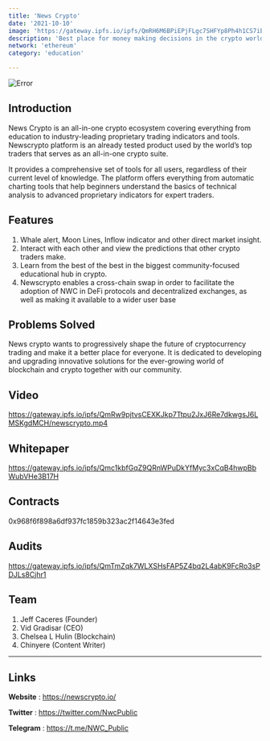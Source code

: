 ```yaml
---
title: 'News Crypto'
date: '2021-10-10'
image: 'https://gateway.ipfs.io/ipfs/QmRH6M6BPiEPjFLgc7SHFYp8Ph4h1CS7iEeCd3zD3yx3Fx'
description: 'Best place for money making decisions in the crypto world Market Overview Crypto Gamification Community Predictions and much more'
network: 'ethereum'
category: 'education'

---
```


![Error](https://gateway.ipfs.io/ipfs/QmdoY6DmSh1YdUCrsQ9c2Ne1XYn7GWSpw4irSMbQJKc6MF)

## Introduction

News Crypto is an all-in-one crypto ecosystem covering everything from education to industry-leading proprietary trading indicators and tools. Newscrypto platform is an already tested product used by the world’s top traders that serves as an all-in-one crypto suite.
 
 It provides a comprehensive set of tools for all users, regardless of their current level of knowledge. The platform offers everything from automatic charting tools that help beginners understand the basics of technical analysis to advanced proprietary indicators for expert traders.



## Features



1. Whale alert, Moon Lines, Inflow indicator and other direct market insight.
2. Interact with each other and view the predictions that other crypto traders make.
3. Learn from the best of the best in the biggest community-focused educational hub in crypto.
4. Newscrypto enables a cross-chain swap in order to facilitate the adoption of NWC in DeFi protocols and decentralized exchanges, as well as making it available to a wider user base



## Problems Solved

News crypto wants to progressively shape the future of cryptocurrency trading and make it a better place for everyone. It is dedicated to developing and upgrading innovative solutions for the ever-growing world of blockchain and crypto together with our community.

## Video

https://gateway.ipfs.io/ipfs/QmRw9pjtvsCEXKJkp7Ttpu2JxJ6Re7dkwgsJ6LMSKgdMCH/newscrypto.mp4

## Whitepaper

https://gateway.ipfs.io/ipfs/Qmc1kbfGqZ9QRnWPuDkYfMyc3xCqB4hwpBbWubVHe3B17H

## Contracts

0x968f6f898a6df937fc1859b323ac2f14643e3fed

## Audits

https://gateway.ipfs.io/ipfs/QmTmZqk7WLXSHsFAP5Z4bq2L4abK9FcRo3sPDJLs8Cjhr1


## Team

1. Jeff Caceres (Founder)
2. Vid Gradisar (CEO)
3. Chelsea L Hulin (Blockchain)
4. Chinyere (Content Writer)

---

## Links

**Website** : <https://newscrypto.io/>

**Twitter** : <https://twitter.com/NwcPublic>

**Telegram** : <https://t.me/NWC_Public>
